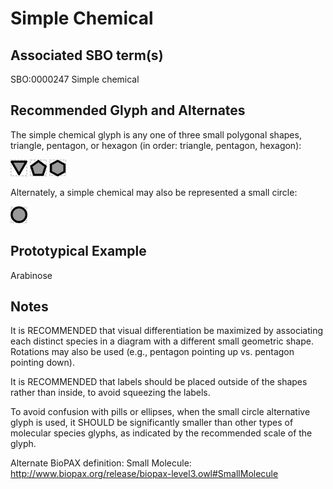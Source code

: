 # Simple Chemical

## Associated SBO term(s)
SBO:0000247 Simple chemical

## Recommended Glyph and Alternates
The simple chemical glyph is any one of three small polygonal shapes, triangle, pentagon, or hexagon (in order: triangle, pentagon, hexagon):

![glyph specification](simple-chemical-triangle-specification.png)
![glyph specification](simple-chemical-pentagon-specification.png)
![glyph specification](simple-chemical-hexagon-specification.png)

Alternately, a simple chemical may also be represented a small circle:

![glyph specification](simple-chemical-circle-specification.png)

## Prototypical Example

Arabinose

## Notes
It is RECOMMENDED that visual differentiation be maximized by associating each distinct species in a diagram with a different small geometric shape. Rotations may also be used (e.g., pentagon pointing up vs. pentagon pointing down).

It is RECOMMENDED that labels should be placed outside of the shapes rather than inside, to avoid squeezing the labels.

To avoid confusion with pills or ellipses, when the small circle alternative glyph is used, it SHOULD be significantly smaller than other types of molecular species glyphs, as indicated by the recommended scale of the glyph.

Alternate BioPAX definition: Small Molecule: http://www.biopax.org/release/biopax-level3.owl#SmallMolecule

